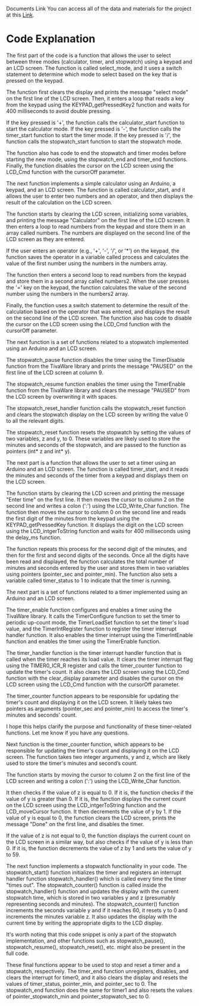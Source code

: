 Documents Link
You can access all of the data and materials for the project at this [Link](https://drive.google.com/drive/folders/10zPuur7hFEGiXTilziT9V1bLNemreWvS?usp=sharing).

# Code Explanation

The first part of the code is a function that allows the user to select between three modes (calculator, timer, and stopwatch) using a keypad and an LCD screen. The function is called select_mode, and it uses a switch statement to determine which mode to select based on the key that is pressed on the keypad.

The function first clears the display and prints the message "select mode" on the first line of the LCD screen. Then, it enters a loop that reads a key from the keypad using the KEYPAD_getPressedKey2 function and waits for 400 milliseconds to avoid double pressing.

If the key pressed is '+', the function calls the calculator_start function to start the calculator mode. If the key pressed is '-', the function calls the timer_start function to start the timer mode. If the key pressed is '/', the function calls the stopwatch_start function to start the stopwatch mode.

The function also has code to end the stopwatch and timer modes before starting the new mode, using the stopwatch_end and timer_end functions. Finally, the function disables the cursor on the LCD screen using the LCD_Cmd function with the cursorOff parameter.

The next function implements a simple calculator using an Arduino, a keypad, and an LCD screen. The function is called calculator_start, and it allows the user to enter two numbers and an operator, and then displays the result of the calculation on the LCD screen.

The function starts by clearing the LCD screen, initializing some variables, and printing the message "Calculator" on the first line of the LCD screen. It then enters a loop to read numbers from the keypad and store them in an array called numbers. The numbers are displayed on the second line of the LCD screen as they are entered.

If the user enters an operator (e.g., '+', '-', '/', or '*') on the keypad, the function saves the operator in a variable called process and calculates the value of the first number using the numbers in the numbers array.

The function then enters a second loop to read numbers from the keypad and store them in a second array called numbers2. When the user presses the '=' key on the keypad, the function calculates the value of the second number using the numbers in the numbers2 array.

Finally, the function uses a switch statement to determine the result of the calculation based on the operator that was entered, and displays the result on the second line of the LCD screen. The function also has code to disable the cursor on the LCD screen using the LCD_Cmd function with the cursorOff parameter.

The next function is a set of functions related to a stopwatch implemented using an Arduino and an LCD screen.

The stopwatch_pause function disables the timer using the TimerDisable function from the TivaWare library and prints the message "PAUSED" on the first line of the LCD screen at column 9.

The stopwatch_resume function enables the timer using the TimerEnable function from the TivaWare library and clears the message "PAUSED" from the LCD screen by overwriting it with spaces.

The stopwatch_reset_handler function calls the stopwatch_reset function and clears the stopwatch display on the LCD screen by writing the value 0 to all the relevant digits.

The stopwatch_reset function resets the stopwatch by setting the values of two variables, z and y, to 0. These variables are likely used to store the minutes and seconds of the stopwatch, and are passed to the function as pointers (int* z and int* y).

The next part is a function that allows the user to set a timer using an Arduino and an LCD screen. The function is called timer_start, and it reads the minutes and seconds of the timer from a keypad and displays them on the LCD screen.

The function starts by clearing the LCD screen and printing the message "Enter time" on the first line. It then moves the cursor to column 2 on the second line and writes a colon (':') using the LCD_Write_Char function. The function then moves the cursor to column 0 on the second line and reads the first digit of the minutes from the keypad using the KEYPAD_getPressedKey function. It displays the digit on the LCD screen using the LCD_intgerToString function and waits for 400 milliseconds using the delay_ms function.

The function repeats this process for the second digit of the minutes, and then for the first and second digits of the seconds. Once all the digits have been read and displayed, the function calculates the total number of minutes and seconds entered by the user and stores them in two variables using pointers (pointer_sec and pointer_min). The function also sets a variable called timer_status to 1 to indicate that the timer is running.

The next part is a set of functions related to a timer implemented using an Arduino and an LCD screen.

The timer_enable function configures and enables a timer using the TivaWare library. It calls the TimerConfigure function to set the timer to periodic up-count mode, the TimerLoadSet function to set the timer's load value, and the TimerIntRegister function to register the timer interrupt handler function. It also enables the timer interrupt using the TimerIntEnable function and enables the timer using the TimerEnable function.

The timer_handler function is the timer interrupt handler function that is called when the timer reaches its load value. It clears the timer interrupt flag using the TIMER0_ICR_R register and calls the timer_counter function to update the timer's count. It also clears the LCD screen using the LCD_Cmd function with the clear_display parameter and disables the cursor on the LCD screen using the LCD_Cmd function with the cursorOff parameter.

The timer_counter function appears to be responsible for updating the timer's count and displaying it on the LCD screen. It likely takes two pointers as arguments (pointer_sec and pointer_min) to access the timer's minutes and seconds’ count.

I hope this helps clarify the purpose and functionality of these timer-related functions. Let me know if you have any questions.

Next function is the timer_counter function, which appears to be responsible for updating the timer's count and displaying it on the LCD screen. The function takes two integer arguments, y and z, which are likely used to store the timer's minutes and second’s count.

The function starts by moving the cursor to column 2 on the first line of the LCD screen and writing a colon (':') using the LCD_Write_Char function.

It then checks if the value of z is equal to 0. If it is, the function checks if the value of y is greater than 0. If it is, the function displays the current count on the LCD screen using the LCD_intgerToString function and the LCD_moveCursor function. It then decrements the value of y by 1. If the value of y is equal to 0, the function clears the LCD screen, prints the message "Done" on the first line, and disables the timer.

If the value of z is not equal to 0, the function displays the current count on the LCD screen in a similar way, but also checks if the value of y is less than 0. If it is, the function decrements the value of z by 1 and sets the value of y to 59.

The next function implements a stopwatch functionality in your code. The stopwatch_start() function initializes the timer and registers an interrupt handler function stopwatch_handler() which is called every time the timer "times out". The stopwatch_counter() function is called inside the stopwatch_handler() function and updates the display with the current stopwatch time, which is stored in two variables y and z (presumably representing seconds and minutes). The stopwatch_counter() function increments the seconds variable y and if it reaches 60, it resets y to 0 and increments the minutes variable z. It also updates the display with the current time by writing the appropriate digits to the LCD display.

It's worth noting that this code snippet is only a part of the stopwatch implementation, and other functions such as stopwatch_pause(), stopwatch_resume(), stopwatch_reset(), etc. might also be present in the full code.

These final functions appear to be used to stop and reset a timer and a stopwatch, respectively. The timer_end function unregisters, disables, and clears the interrupt for timer0, and it also clears the display and resets the values of timer_status, pointer_min, and pointer_sec to 0. The stopwatch_end function does the same for timer1 and also resets the values of pointer_stopwatch_min and pointer_stopwatch_sec to 0.
